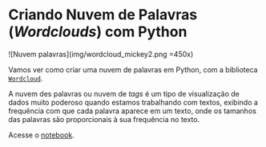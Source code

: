 # Criando Nuvem de Palavras (*Wordclouds*) com Python

![Nuvem palavras](img/wordcloud_mickey2.png =450x)

Vamos ver como criar uma nuvem de palavras em Python, com a biblioteca [```Wordcloud```](https://github.com/amueller/word_cloud).

A nuvem des palavras ou nuvem de *tags* é um tipo de visualização de dados muito poderoso quando estamos trabalhando com textos, exibindo a frequência com que cada palavra aparece em um texto, onde os tamanhos das palavras são proporcionais à sua frequência no texto.

Acesse o [notebook](https://github.com/lisaterumi/nuvem-palavras-python/blob/main/Nuvem-palavras-python.ipynb).

